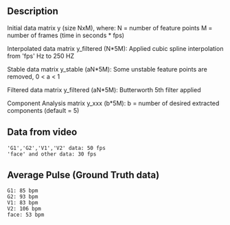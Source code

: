 ## Description ##

Initial data matrix y (size NxM), where:
    N = number of feature points
    M = number of frames (time in seconds * fps)

Interpolated data matrix y_filtered (N*5M):
    Applied cubic spline interpolation from 'fps' Hz to 250 HZ

Stable data matrix y_stable (aN*5M):
    Some unstable feature points are removed, 0 < a < 1

Filtered data matrix y_filtered (aN*5M):
    Butterworth 5th filter applied

Component Analysis matrix y_xxx (b*5M):
    b = number of desired extracted components (default = 5)

## Data from video ##

    'G1','G2','V1','V2' data: 50 fps
    'face' and other data: 30 fps

## Average Pulse (Ground Truth data) ##

    G1: 85 bpm
    G2: 93 bpm
    V1: 83 bpm
    V2: 106 bpm
    face: 53 bpm